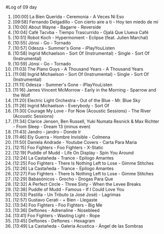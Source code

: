 #Log of 09 day

1. [00:00] La Bien Querida - Ceremonia - A Veces Ni Eso
1. [09:58] Fernando Delgadillo - Con cierto aire a ti - Hoy ten miedo de mi
1. [10:00] About Wayne - Bagarre - Reverside
1. [10:04] Café Tacvba - Tiempo Trascurrido - Ojalá Que Llueva Café
1. [10:51] Robot Koch - Hypermoment - Eclipse (feat. Julien Marchal)
1. [10:55] Jónsi - Go - Tornado
1. [10:57] Odesza - Summer's Gone - iPlayYouListen
1. [10:58] Ingrid Michaelson - Sort Of (Instrumental) - Single - Sort Of (Instrumental)
1. [10:59] Jónsi - Go - Tornado
1. [11:03] The Piano Guys - A Thousand Years - A Thousand Years
1. [11:08] Ingrid Michaelson - Sort Of (Instrumental) - Single - Sort Of (Instrumental)
1. [11:11] Odesza - Summer's Gone - iPlayYouListen
1. [11:16] James Vincent McMorrow - Early in the Morning - Sparrow and the Wolf
1. [11:20] Electric Light Orchestra - Out of the Blue - Mr. Blue Sky
1. [11:26] Ingrid Michaelson - Everybody - Sort Of
1. [11:30] Courage My Love - For Now (Acoustic Sessions) - The River (Acoustic Sessions)
1. [11:34] Clarice Jensen, Ben Russell, Yuki Numata Resnick & Max Richter - From Sleep - Dream 13 (minus even)
1. [11:43] Jandro - jandro - Donde Ir
1. [11:46] Ely Guerra - Hombre Invisible - Colmena
1. [11:50] Daniela Andrade - Youtube Covers - Carta Para Maria
1. [12:15] Foo Fighters - Foo Fighters - X-Static
1. [12:19] Puddle of Mudd - Life On Display - Spin You Around
1. [12:24] La Castañeda - Trance - Epilogo Amantes
1. [12:25] Foo Fighters - There Is Nothing Left to Lose - Gimme Stitches
1. [12:26] La Castañeda - Trance - Epilogo Amantes
1. [12:27] Foo Fighters - There Is Nothing Left to Lose - Gimme Stitches
1. [12:29] Babasónicos - Grocho - Drogas Para Que
1. [12:32] A Perfect Circle - Three Sixty - When the Levee Breaks
1. [12:38] Puddle of Mudd - Famous - If I Could Love You
1. [12:53] Pastilla - Un Tributo (a José José) - Lagrimas
1. [12:57] Gustavo Cerati - + Bien - Llegaste
1. [13:34] Foo Fighters - Foo Fighters - Big Me
1. [13:36] Deftones - Adrenaline - Nosebleed
1. [13:41] Foo Fighters - Wasting Light - Rope
1. [13:45] Deftones - Deftones - Hexagram
1. [13:49] La Castañeda - Galeria Acustica - Ángel de las Sombras
